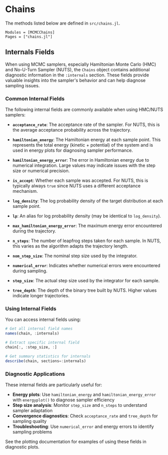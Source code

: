 # Chains

The methods listed below are defined in `src/chains.jl`.

```@autodocs
Modules = [MCMCChains]
Pages = ["chains.jl"]
```

## Internals Fields

When using MCMC samplers, especially Hamiltonian Monte Carlo (HMC) and No-U-Turn Sampler (NUTS), the `Chains` object contains additional diagnostic information in the `:internals` section. These fields provide valuable insights into the sampler's behavior and can help diagnose sampling issues.

### Common Internal Fields

The following internal fields are commonly available when using HMC/NUTS samplers:

- **`acceptance_rate`**: The acceptance rate of the sampler. For NUTS, this is the average acceptance probability across the trajectory.

- **`hamiltonian_energy`**: The Hamiltonian energy at each sample point. This represents the total energy (kinetic + potential) of the system and is used in energy plots for diagnosing sampler performance.

- **`hamiltonian_energy_error`**: The error in Hamiltonian energy due to numerical integration. Large values may indicate issues with the step size or numerical precision.

- **`is_accept`**: Whether each sample was accepted. For NUTS, this is typically always `true` since NUTS uses a different acceptance mechanism.

- **`log_density`**: The log probability density of the target distribution at each sample point.

- **`lp`**: An alias for log probability density (may be identical to `log_density`).

- **`max_hamiltonian_energy_error`**: The maximum energy error encountered during the trajectory.

- **`n_steps`**: The number of leapfrog steps taken for each sample. In NUTS, this varies as the algorithm adapts the trajectory length.

- **`nom_step_size`**: The nominal step size used by the integrator.

- **`numerical_error`**: Indicates whether numerical errors were encountered during sampling.

- **`step_size`**: The actual step size used by the integrator for each sample.

- **`tree_depth`**: The depth of the binary tree built by NUTS. Higher values indicate longer trajectories.

### Using Internal Fields

You can access internal fields using:

```julia
# Get all internal field names
names(chain, :internals)

# Extract specific internal field
chain[:, :step_size, :]

# Get summary statistics for internals
describe(chain, sections=:internals)
```

### Diagnostic Applications

These internal fields are particularly useful for:

- **Energy plots**: Use `hamiltonian_energy` and `hamiltonian_energy_error` with `energyplot()` to diagnose sampler efficiency
- **Step size analysis**: Monitor `step_size` and `n_steps` to understand sampler adaptation
- **Convergence diagnostics**: Check `acceptance_rate` and `tree_depth` for sampling quality
- **Troubleshooting**: Use `numerical_error` and energy errors to identify sampling problems

See the plotting documentation for examples of using these fields in diagnostic plots.
